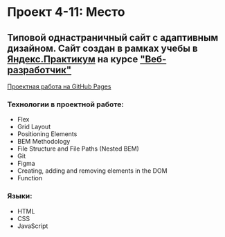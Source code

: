 # Проект 4-11: Место

## Типовой однастраничный сайт с адаптивным дизайном. Сайт создан в рамках учебы в [Яндекс.Практикум](https://praktikum.yandex.ru/) на курсе ["Веб-разработчик"](https://praktikum.yandex.ru/web/) 

[Проектная работа на GitHub Pages](https://meltywd.github.io/mesto-react/) 

### Технологии в проектной работе: 
* Flex
* Grid Layout 
* Positioning Elements 
* BEM Methodology 
* File Structure and File Paths (Nested BEM) 
* Git 
* Figma 
* Creating, adding and removing elements in the DOM
* Function

### Языки: 
* HTML 
* CSS 
* JavaScript
